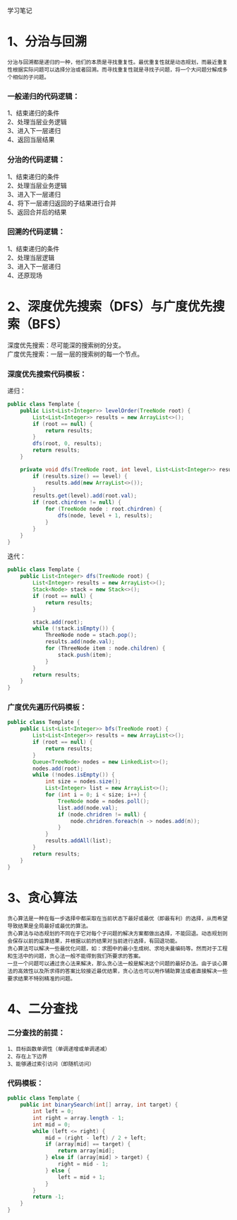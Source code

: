 学习笔记

# 1、分治与回溯
    分治与回溯都是递归的一种，他们的本质是寻找重复性。最优重复性就是动态规划，而最近重复性根据实际问题可以选择分治或者回溯。而寻找重复性就是寻找子问题，将一个大问题分解成多个相似的子问题。
### 一般递归的代码逻辑：
1、结束递归的条件  
2、处理当层业务逻辑  
3、进入下一层递归  
4、返回当层结果  
### 分治的代码逻辑：
1、结束递归的条件  
2、处理当层业务逻辑  
3、进入下一层递归  
4、将下一层递归返回的子结果进行合并  
5、返回合并后的结果  
### 回溯的代码逻辑：
1、结束递归的条件  
2、处理当层逻辑  
3、进入下一层递归  
4、还原现场  
# 2、深度优先搜索（DFS）与广度优先搜索（BFS）  
深度优先搜索：尽可能深的搜索树的分支。  
广度优先搜索：一层一层的搜索树的每一个节点。  
### 深度优先搜索代码模板：
递归：
```java
public class Template {
    public List<List<Integer>> levelOrder(TreeNode root) {
        List<List<Integer>> results = new ArrayList<>();
        if (root == null) {
            return results;
        }
        dfs(root, 0, results);
        return results;
    }

    private void dfs(TreeNode root, int level, List<List<Integer>> results) {
        if (results.size() == level) {
            results.add(new ArrayList<>());
        }
        results.get(level).add(root.val);
        if (root.chirdren != null) {
            for (TreeNode node : root.chirdren) {
                dfs(node, level + 1, results);
            }
        }
    }
}
```
迭代：
```java
public class Template {
    public List<Integer> dfs(TreeNode root) {
        List<Integer> results = new ArrayList<>();
        Stack<Node> stack = new Stack<>();
        if (root == null) {
            return results;
        }

        stack.add(root);
        while (!stack.isEmpty()) {
            ThreeNode node = stach.pop();
            results.add(node.val);
            for (ThreeNode item : node.children) {
                stack.push(item);
            }
        }
        return results;
    }
}
```
### 广度优先遍历代码模板：
```java
public class Template {
    public List<List<Integer>> bfs(TreeNode root) {
        List<List<Integer>> results = new ArrayList<>();
        if (root == null) {
            return results;
        }
        Queue<TreeNode> nodes = new LinkedList<>();
        nodes.add(root);
        while (!nodes.isEmpty()) {
            int size = nodes.size();
            List<Integer> list = new ArrayList<>();
            for (int i = 0; i < size; i++) {
                TreeNode node = nodes.poll();
                list.add(node.val);
                if (node.chridren != null) {
                    node.chridren.foreach(n -> nodes.add(n));
                }
            }
            results.addAll(list);
        }
        return results;
    }
}
```
# 3、贪心算法
    贪心算法是一种在每一步选择中都采取在当前状态下最好或最优（即最有利）的选择，从而希望导致结果是全局最好或最优的算法。  
    贪心算法与动态规划的不同在于它对每个子问题的解决方案都做出选择，不能回退。动态规划则会保存以前的运算结果，并根据以前的结果对当前进行选择，有回退功能。  
    贪心算法可以解决一些最优化问题，如：求图中的最小生成树、求哈夫曼编码等。然而对于工程和生活中的问题，贪心法一般不能得到我们所要求的答案。  
    一旦一个问题可以通过贪心法来解决，那么贪心法一般是解决这个问题的最好办法。由于谈心算法的高效性以及所求得的答案比较接近最优结果，贪心法也可以用作辅助算法或者直接解决一些要求结果不特别精准的问题。
# 4、二分查找  
### 二分查找的前提：  
    1、目标函数单调性（单调递增或单调递减）  
    2、存在上下边界  
    3、能够通过索引访问（即随机访问）  
### 代码模板：
```java
public class Template {
    public int binarySearch(int[] array, int target) {
        int left = 0;
        int right = array.length - 1;
        int mid = 0;
        while (left <= right) {
            mid = (right - left) / 2 + left;
            if (array[mid] == target) {
                return array[mid];
            } else if (array[mid] > target) {
                right = mid - 1;
            } else {
                left = mid + 1;
            }
        }
        return -1;
    }
}
```